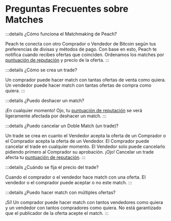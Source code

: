 # Preguntas Frecuentes sobre Matches

:::details ¿Cómo funciona el Matchmaking de Peach?

Peach te conecta con otro Comprador o Vendedor de Bitcoin según tus preferencias de divisas y métodos de pago.
Con base en esto, Peach te notifica cuando recibes ofertas que coinciden.
Ordenamos los matches por [puntuación de reputación](/faq/account/#what-does-the-peach-score-mean) y precio de la oferta.
:::

:::details ¿Cómo se crea un trade?

Un comprador puede hacer match con tantas ofertas de venta como quiera.
Un vendedor puede hacer match con tantas ofertas de compra como quiera.
:::

:::details ¿Puedo deshacer un match?

¡En cualquier momento!
Ojo, tu [puntuación de reputación](/faq/account/#what-does-the-peach-score-mean) se verá ligeramente afectada por deshacer un match.
:::

:::details ¿Puedo cancelar un Doble Match (un trade)?

Un trade se crea en cuanto el Vendedor acepta la oferta de un Comprador o el Comprador acepta la oferta de un Vendedor.
El Comprador puede cancelar el trade en cualquier momento.
El Vendedor solo puede cancelarlo pidiendo primero al Comprador su aprobación.
¡Ojo! Cancelar un trade afecta tu [puntuación de reputación](/faq/account/#what-does-the-peach-score-mean).
:::

:::details ¿Cuándo se fija el precio del trade?

Cuando el comprador o el vendedor hace match con una oferta.
El vendedor o el comprador puede aceptar o no este match.
:::

:::details ¿Puedo hacer match con múltiples ofertas?

¡Sí! Un comprador puede hacer match con tantos vendedores como quiera y un vendedor con tantos compradores como quiera.
No está garantizado que el publicador de la oferta acepte el match.
:::
